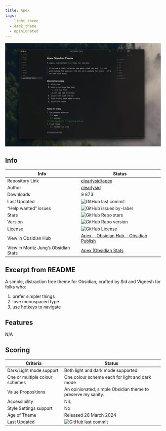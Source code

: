 ```yaml
---
title: Apex
tags:
  - light_theme
  - dark_theme
  - opinionated
---
```


![Apex Theme Screenshot](https://raw.githubusercontent.com/clearlysid/apex/refs/heads/master/docs/cover.png)

## Info

|Info|Status|
|---|---|
|Repository Link|[clearlysid/apex](https://github.com/clearlysid/apex)|
|Author|[clearlysid](https://github.com/clearlysid)|
|Downloads|9 873|
|Last Updated|![GitHub last commit](https://img.shields.io/github/last-commit/clearlysid/apex?color=573E7A&amp;label=last%20update&amp;logo=github&amp;style=for-the-badge)|
|“Help wanted” issues|![GitHub issues by-label](https://img.shields.io/github/issues/clearlysid/apex/help%20wanted?color=573E7A&amp;logo=github&amp;style=for-the-badge)|
|Stars|![GitHub Repo stars](https://img.shields.io/github/stars/clearlysid/apex?color=573E7A&amp;logo=github&amp;style=for-the-badge)|
|Version|![GitHub Repo version](https://img.shields.io/github/v/release/clearlysid/apex?color=573E7A&amp;logo=github&amp;style=for-the-badge&sort=semver)|
|License|![GitHub License](https://img.shields.io/github/license/clearlysid/apex?style=for-the-badge)|
|View in Obsidian Hub|[Apex \- Obsidian Hub \- Obsidian Publish](https://publish.obsidian.md/hub/02+-+Community+Expansions/02.05+All+Community+Expansions/Themes/Apex)|
|View in Moritz Jung’s Obsidian Stats|[Apex \|Obsidian Stats](https://www.moritzjung.dev/obsidian-stats/themes/apex/)|

## Excerpt from README

A simple, distraction free theme for Obsidian, crafted by Sid and Vignesh for folks who:

1. prefer simpler things
2. love monospaced type
3. use hotkeys to navigate

## Features

N/A

## Scoring

|Criteria|Status|
|---|---|
|Dark/Light mode support|Both light and dark mode supported|
|One or multiple colour schemes|One colour scheme each for light and dark mode|
|Value Propositions|An opinionated, simple Obsidian theme to preserve my sanity.|
|Accessibility|NIL|
|Style Settings support|No|
|Age of Theme|Released 28 March 2024|
|Last Updated|![GitHub last commit](https://img.shields.io/github/last-commit/clearlysid/apex?color=573E7A&amp;label=last%20update&amp;logo=github&amp;style=for-the-badge)|
